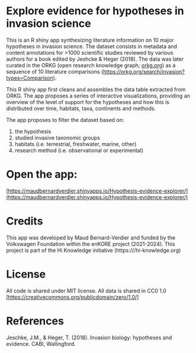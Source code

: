 # Explore evidence for hypotheses in invasion science

This is an R shiny app synthesizing literature information on 10 major hypotheses in invasion science. 
The dataset consists in metadata and content annotations for >1000 scientific studies reviewed by various authors for a book edited by Jeshcke & Heger (2018).
The data was later curated in the ORKG (open research knowledge graph; [orkg.org](https://orkg.org)) as a sequence of 10 literature comparisons (https://orkg.org/search/invasion?types=Comparison).

This R shiny app first cleans and assembles the data table extracted from ORKG. The app proposes a series of interactive visualizations, providing an overview of the level of support for the hypotheses and how this is distributed over time, habitats, taxa, continents and methods. 

The app proposes to filter the dataset based on:
1) the hypothesis
2) studied invasive taxonomic groups
3) habitats (i.e. terrestrial, freshwater, marine, other)
4) research method (i.e. observational or experimental)

# Open the app:
[https://maudbernardverdier.shinyapps.io/Hypothesis-evidence-explorer/](https://maudbernardverdier.shinyapps.io/Hypothesis-evidence-explorer/)


# Credits
This app was developed by Maud Bernard-Verdier and funded by the Volkswagen Foundation within the enKORE project (2021-2024).
This project is part of the Hi Knowledge initiative (https:///hi-knowledge.org)

# License
All code is shared under MIT license. 
All data is shared in CC0 1.0 [https://creativecommons.org/publicdomain/zero/1.0/]

# References
Jeschke, J.M., & Heger, T. (2018). Invasion biology: hypotheses and evidence. CABI, Wallingford.
